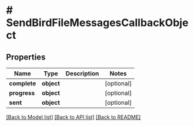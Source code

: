 # # SendBirdFileMessagesCallbackObject

## Properties

Name | Type | Description | Notes
------------ | ------------- | ------------- | -------------
**complete** | **object** |  | [optional]
**progress** | **object** |  | [optional]
**sent** | **object** |  | [optional]

[[Back to Model list]](../../README.md#models) [[Back to API list]](../../README.md#endpoints) [[Back to README]](../../README.md)
